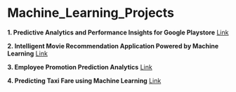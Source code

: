# Machine_Learning_Projects

**1. Predictive Analytics and Performance Insights for Google Playstore**  [Link](https://github.com/gajendrasharma-github/app_store)

**2. Intelligent Movie Recommendation Application Powered by Machine Learning** [Link](https://github.com/gajendrasharma-github/TMDB_Movie_Recommender_System)

**3. Employee Promotion Prediction Analytics** [Link](https://github.com/gajendrasharma-github/Employee-Promotion-Prediction-Analytics)

**4. Predicting Taxi Fare using Machine Learning** [Link](https://github.com/gajendrasharma-github/Predicting_Taxi_Fare)
